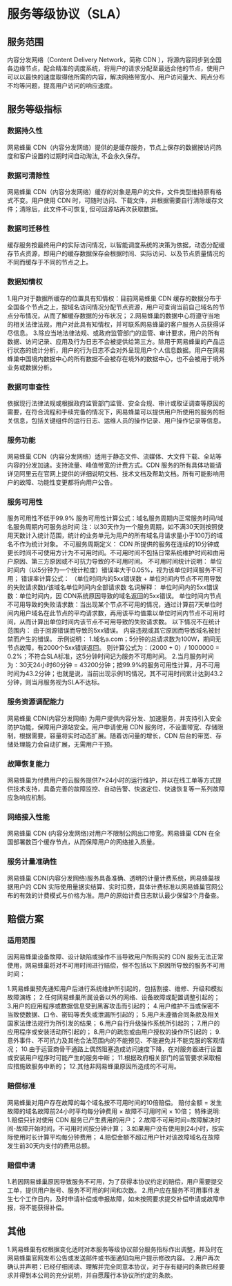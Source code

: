 # 服务等级协议（SLA）

## 服务范围

内容分发网络（Content Delivery Network，简称 CDN ），将源内容同步到全国各边缘节点，配合精准的调度系统，将用户的请求分配至最适合他的节点，使用户可以以最快的速度取得他所需的内容，解决网络带宽小、用户访问量大、网点分布不均等问题，提高用户访问的响应速度。

## 服务等级指标

### 数据持久性

网易蜂巢 CDN（内容分发网络）提供的是缓存服务，节点上保存的数据按访问热度和客户设置的过期时间自动淘汰, 不会永久保存。

### 数据可清除性

网易蜂巢 CDN（内容分发网络）缓存的对象是用户的文件，文件类型维持原有格式不变。用户使用 CDN 时，可随时访问、下载文件，并根据需要自行清除缓存文件；清除后，此文件不可恢复, 但可回源站再次获取数据。

### 数据可迁移性

缓存服务按最终用户的实际访问情况，以智能调度系统的决策为依据，动态分配缓存节点资源，即用户的缓存数据保存会根据时间、实际访问、以及节点质量情况的不同而缓存于不同的节点之上。

### 数据知情权

1.用户对于数据所缓存的位置具有知情权：目前网易蜂巢 CDN 缓存的数据分布于全国各个节点之上，按域名访问情况分配节点资源，用户可查询当前自己域名的节点分布情况，从而了解缓存数据的分布状况；
2.网易蜂巢的数据中心将遵守当地的相关法律法规，用户对此具有知情权，并可联系网易蜂巢的客户服务人员获得详尽信息。
3.除应当地法律法规、或政府监管部门的监管、审计要求，用户的所有数据、访问记录、应用及行为日志不会被提供给第三方。除用于网易蜂巢的产品运行状态的统计分析，用户的行为日志不会对外呈现用户个人信息数据。用户在网易蜂巢中国境内数据中心的所有数据不会被存在境外的数据中心，也不会被用于境外业务或数据分析。

### 数据可审查性

依据现行法律法规或根据政府监管部门监管、安全合规、审计或取证调查等原因的需要，在符合流程和手续完备的情况下，网易蜂巢可以提供用户所使用的服务的相关信息，包括关键组件的运行日志、运维人员的操作记录、用户操作记录等信息。

### 服务功能

网易蜂巢 CDN（内容分发网络）适用于静态文件、流媒体、大文件下载、全站等内容的分发加速。支持流量、峰值带宽的计费方式。CDN 服务的所有具体功能请详见阿里云在官网上提供的详细说明文档、技术文档及帮助文档。所有可能影响用户的故障、功能性变更都将向用户公告。

### 服务可用性

服务可用性不低于99.9%
服务可用性计算公式：域名服务周期内正常服务时间/域名服务周期内可服务总时间
注：以30天作为一个服务周期，如不满30天则按照使用天数计入统计范围，统计的业务单元为用户的所有域名月请求量小于100万的域名不作为统计对象。
不可服务周期定义：
CDN 所提供的服务在连续的10分钟或更长时间不可使用方计为不可用时间。不可用时间不包括日常系统维护时间和由用户原因、第三方原因或不可抗力导致的不可用时间。
不可用时间统计说明：
单位时间内（以5分钟为一个统计粒度）错误率大于0.05%，视为该单位时间服务不可用；
错误率计算公式：
（单位时间内的5xx错误数 + 单位时间内节点不可用导致的失败请求数)/该域名单位时间内全部请求数
名词解释：
单位时间内的5xx错误数：单位时间内，因 CDN系统原因导致的域名返回的5xx错误。
单位时间内节点不可用导致的失败请求数：当出现某个节点不可用的情况，通过计算前7天单位时间内用户域名在此节点的平均请求数，再用该平均值乘以单位时间内节点不可用时间，从而计算出单位时间内该节点不可用导致的失败请求数。
以下情况不在统计范围内：
由于回源错误而导致的5xx错误。
内容违规或其它原因而导致域名被封禁而产生的错误。
示例说明：
1.域名a.com；5分钟的总请求数为100W，期间无节点故障，有2000个5xx错误返回。
则计算公式为：（2000 + 0）/ 1000000 = 0.2%；不符合SLA标准，这5分钟时间记为服务不可用时间。
2.当月服务时间为：30天24小时60分钟 = 43200分钟；按99.9%的服务可用性计算，月不可用时间为43.2分钟；也就是说，当前出现示例1的情况，其不可用时间累计达到43.2分钟，则当月服务视为SLA不达标。

### 服务资源调配能力

网易蜂巢 CDN(内容分发网络) 为用户提供内容分发、加速服务，并支持引入安全防护功能，保障用户源站安全。用户申请使用 CDN 服务时，不设置带宽、存储限制，根据需要，容量将实时动态扩展。随着访问量的增长，CDN 后台的带宽、存储处理能力会自动扩展，无需用户干预。

### 故障恢复能力

网易蜂巢为付费用户的云服务提供7×24小时的运行维护，并以在线工单等方式提供技术支持，具备完善的故障监控、自动告警、快速定位、快速恢复等一系列故障应急响应机制。

### 网络接入性能

网易蜂巢 CDN (内容分发网络)对用户不限制公网出口带宽。网易蜂巢 CDN 在全国部署数百个缓存节点，从而保障用户的网络接入质量。

### 服务计量准确性

网易蜂巢 CDN(内容分发网络)服务具备准确、透明的计量计费系统，网易蜂巢根据用户的 CDN 实际使用量据实结算、实时扣费，具体计费标准以网易蜂巢官网公布的有效的计费模式与价格为准。用户的原始计费日志默认最少保留3个月备查。

## 赔偿方案

### 适用范围

因网易蜂巢设备故障、设计缺陷或操作不当导致用户所购买的 CDN 服务无法正常使用，网易蜂巢将对不可用时间进行赔偿，但不包括以下原因所导致的服务不可用时间：

1.网易蜂巢预先通知用户后进行系统维护所引起的，包括割接、维修、升级和模拟故障演练；
2.任何网易蜂巢所属设备以外的网络、设备故障或配置调整引起的；
3.用户的应用程序或数据信息受到黑客攻击而引起的；
4.用户维护不当或保密不当致使数据、口令、密码等丢失或泄漏所引起的；
5.用户未遵循合同条款及相关国家法律法规行为所引发的结果；
6.用户自行升级操作系统所引起的；
7.用户的应用程序或安装活动所引起的；
8.用户的疏忽或由用户授权的操作所引起的；
9.意外事件、不可抗力及其他合法范围内的不能预见、不能避免并不能克服的客观情况；
10.由于运营商骨干通路上偶然阻塞造成访问速度下降，在对服务器进行设置或安装用户程序时可能产生的服务中断；
11.根据政府相关部门的监管要求采取相应措施致服务中断的；
12.其他非网易蜂巢原因所造成的不可用。

### 赔偿标准

网易蜂巢对用户存在故障的每个域名按不可用时间的10倍赔偿。
赔付金额 = 发生故障的域名故障前24小时平均每分钟费用 × 故障不可用时间 × 10倍；
特殊说明:
1.赔偿只针对使用 CDN 服务已产生费用的用户；
2.故障不可用时间=故障解决时间-故障开始时间，不可用时间按分钟计算；
3.如果用户没有使用到24小时，按实际使用时长计算平均每分钟费用；
4.赔偿金额不超过用户针对该故障域名在故障发生前30天内支付的费用总额。

### 赔偿申请

1.若因网易蜂巢原因导致服务不可用，为了获得本协议约定的赔偿，用户需要提交工单，提供用户账号、服务不可用的时间和次数。
2.用户应在服务不可用事件发生七个工作日内，及时申请补偿或申报故障，如未按照要求提交补偿申请或故障申报，将不能获得补偿。

## 其他

1.网易蜂巢有权根据变化适时对本服务等级协议部分服务指标作出调整，并及时在网易蜂巢官网发布公告或发送邮件或书面通知向用户提示修改内容。
2.用户再次确认并声明：已经仔细阅读、理解并完全同意本协议，对于存有疑问的条款已经要求并得到本公司的充分说明，并自愿履行本协议所约定的条款。













